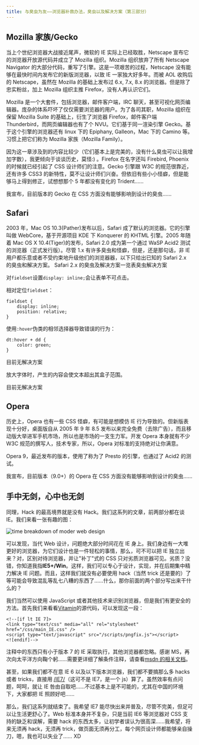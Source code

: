 ```yaml
---
title: 与臭虫为友——浏览器补救办法，臭虫以及解决方案（第三部分）
---
```


## Mozilla 家族/Gecko

当上个世纪浏览器大战接近尾声，微软的 IE 实际上已经取胜，Netscape 宣布它的浏览器开放源代码并成立了 Mozilla 组织。Mozilla 组织放弃了所有 Netscape Navigator 的大部分代码，重写了引擎。这是一项艰苦的过程，Netscape 没有能够在最快时间内发布它的新版浏览器，以致 IE 一家独大好多年。而被 AOL 收购后的 Netscape，虽然在 Mozilla 的基础上发布过 6.x, 7.x, 8.x 的浏览器。但是除了忠实粉丝，加上 Mozilla 组织主推 Firefox，没有人再认识它们。

Mozilla 是一个大套件，包括浏览器，邮件客户端，IRC 聊天，甚至可视化网页编辑器。庞杂的体系吓坏了仅仅需要浏览器的用户。为了各司其职，Mozilla 组织在保留 Mozilla Suite 的基础上，衍生了浏览器 Firefox，邮件客户端 Thunderbird，而网页编辑器也有了个 NVU。它们基于同一渲染引擎 Gecko。基于这个引擎的浏览器还有 linux 下的 Epiphany, Galleon，Mac 下的 Camino 等。 习惯上把它们称为 Mozilla 家族（Mozilla Family）。

因为这一章涉及到的内容比较少（它们基本上是完美的，没有什么臭虫可以让我增加字数），我更倾向于谈谈历史，莫怪:) 。Firefox 在名字还叫 Firebird, Phoenix 的时候就已经引起了 CSS 设计师们的注意。Gecko 引擎跟 W3C 的规范很靠近，还有许多 CSS3 的新特性，莫不让设计师们兴奋。但依旧有些小小怪癖，但是能够马上得到修正，试想想那个 5 年都没有变化的 Trident……

我宣布，目前版本的 Gecko 在 CSS 方面没有能够影响到设计的臭虫……

## Safari

2003 年，Mac OS 10.3(Pather)发布以后，Safari 成了默认的浏览器。它的引擎叫做 WebCore，基于开源项目 KDE 下 Konquerer 的 KHTML 引擎。2005 年随着 Mac OS X 10.4(Tiger)的发布，Safari 2.0 成为第一个通过 WaSP Acid2 测试的浏览器（正式发行版）。尽管 1.x 有许多臭虫和怪癖，但是，还是那句话，非 IE 用户都乐意或者不受约束地升级他们的浏览器器，以下只给出已知的 Safari 2.x 的臭虫和解决方案。
Safari 2.x 的臭虫及解决方案一览表臭虫解决方案

对`fieldset`设置`display: inline;`会让表单不可点击。

相对定位`fieldset`：

    fieldset {
    	display: inline;
    	position: relative;
    }

使用`:hover`伪类的相邻选择器导致错误的行为：

    dt:hover + dd {
    	color: green;
    }

目前无解决方案

放大字体时，产生的内容会使文本超出其盒子范围。

目前无解决方案

## Opera

历史上，Opera 也有一些 CSS 怪癖，有可能是想模仿 IE 行为导致的。但新版表现十分好，桌面版自从 2005 年 9 年 8.5 发布以来完全免费（去除广告），而且移动版大举进军手机市场，所以也是市场的一支生力军。开发 Opera 本身就有不少 W3C 规范的撰写人，技术专家，所以，Opera 对标准的支持绝对让你满意。

Opera 9，最近发布的版本，使用了称为了 Presto 的引擎，也通过了 Acid2 的测试。

我宣布，目前版本（9.0+）的 Opera 在 CSS 方面没有能够影响到设计的臭虫……

## 手中无剑，心中也无剑

同理，Hack 的最高境界就是没有 Hack。我们这系列的文章，前两部分都在谈 IE。我们来看一张有趣的图：

![time breakdown of moder web design](http://static.flickr.com/63/206286819_fc25dea57f_o.jpg)

可以发现，当代 Web 设计，问题绝大部分时间花在 IE 身上。我们身边有一大堆更好的浏览器，为它们设计也是一件轻松的事情，那么，可不可以把 IE 独立出来？对，区别对待浏览器，并让"补丁"式的 CSS 只对劣质浏览器可见。劣质？没错，你知道我指**IE5+/Win**。这样，我们可以专心于设计，实现，并在后期集中精力解决 IE 问题。而且，这样我们就没有必要使用 hack（当然 trick 还是要的）了等可能会导致混乱等乱七八糟的东西了……什么，那你前面的两个部分写出来干什么的？

我们当然可以使用 JavaScript 或者其他技术来识别浏览器，但是我们有更安全的方法。首先我们来看看[Vitamin][1]的源代码，可以发现这一段：

    <!--[if lt IE 7]>
    <link type="text/css" media="all" rel="stylesheet" href="/css/main_IE.css" />
    <script type="text/javascript" src="/scripts/pngfix.js"></script>
    <![endif]-->

注释中的东西只有小于版本 7 的 IE 采取执行，其他浏览器都忽略。感谢 MS，再次向太平洋方向鞠个躬……需要更详细了解条件注释，请查看[msdn 的相关文档][2]。

甚至，如果我们都不在意 IE 6 以及以下版本浏览器，我们都不要搞那么多 hacks 或者 tricks，直接用 [/IE7/][3]（这可不是 IE7，是一个 js）算了。虽然效率有点问题，呵呵，就让 IE 咎由自取吧……不过基本上是不可能的，尤其在中国的环境下，大家都把 IE 照顾好吧……

那么，我们这系列就结束了。我希望 IE7 能尽快出来并普及，尽管不完美，但足可以让生活更舒心了。Web 标准本身并不复杂，只是当前 IE6 等浏览器对 CSS 支持的缺乏和误解，需要 hack 的东西太多，让初学者误认为很高深……我希望，将来无须再 hack，无须再 trick，做页面无须再分工，每个网页设计师都能够亲自操刀，嗯，我也可以失业了…… XD

[1]: http://www.thinkvitamin.com/
[2]: http://msdn.microsoft.com/workshop/author/dhtml/overview/ccomment_ovw.asp
[3]: http://dean.edwards.name/IE7/
